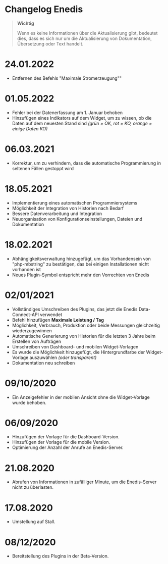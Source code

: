 # Changelog Enedis

>**Wichtig**
>
>Wenn es keine Informationen über die Aktualisierung gibt, bedeutet dies, dass es sich nur um die Aktualisierung von Dokumentation, Übersetzung oder Text handelt.

# 24.01.2022

- Entfernen des Befehls "Maximale Stromerzeugung""

# 01.05.2022

- Fehler bei der Datenerfassung am 1. Januar behoben
- Hinzufügen eines Indikators auf dem Widget, um zu wissen, ob die Daten auf dem neuesten Stand sind *(grün = OK, rot = KO, orange = einige Daten KO)*

# 06.03.2021

- Korrektur, um zu verhindern, dass die automatische Programmierung in seltenen Fällen gestoppt wird

# 18.05.2021

- Implementierung eines automatischen Programmiersystems
- Möglichkeit der Integration von Historien nach Bedarf
- Bessere Datenverarbeitung und Integration
- Neuorganisation von Konfigurationseinstellungen, Dateien und Dokumentation

# 18.02.2021

- Abhängigkeitsverwaltung hinzugefügt, um das Vorhandensein von "php-mbstring" zu bestätigen, das bei einigen Installationen nicht vorhanden ist
- Neues Plugin-Symbol entspricht mehr den Vorrechten von Enedis

# 02/01/2021

- Vollständiges Umschreiben des Plugins, das jetzt die Enedis Data-Connect-API verwendet
- Befehl hinzufügen **Maximale Leistung / Tag**
- Möglichkeit, Verbrauch, Produktion oder beide Messungen gleichzeitig wiederzugewinnen
- Automatische Generierung von Historien für die letzten 3 Jahre beim Erstellen von Aufträgen
- Umschreiben von Dashboard- und mobilen Widget-Vorlagen
- Es wurde die Möglichkeit hinzugefügt, die Hintergrundfarbe der Widget-Vorlage auszuwählen *(oder transparent)*
- Dokumentation neu schreiben

# 09/10/2020

- Ein Anzeigefehler in der mobilen Ansicht ohne die Widget-Vorlage wurde behoben.

# 06/09/2020

- Hinzufügen der Vorlage für die Dashboard-Version.
- Hinzufügen der Vorlage für die mobile Version.
- Optimierung der Anzahl der Anrufe an Enedis-Server.

# 21.08.2020

- Abrufen von Informationen in zufälliger Minute, um die Enedis-Server nicht zu überlasten.

# 17.08.2020

- Umstellung auf Stall.

# 08/12/2020

- Bereitstellung des Plugins in der Beta-Version.
